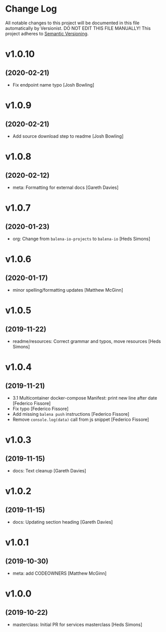# Change Log

All notable changes to this project will be documented in this file
automatically by Versionist. DO NOT EDIT THIS FILE MANUALLY!
This project adheres to [Semantic Versioning](http://semver.org/).

# v1.0.10
## (2020-02-21)

* Fix endpoint name typo [Josh Bowling]

# v1.0.9
## (2020-02-21)

* Add source download step to readme [Josh Bowling]

# v1.0.8
## (2020-02-12)

* meta: Formatting for external docs [Gareth Davies]

# v1.0.7
## (2020-01-23)

* org: Change from `balena-io-projects` to `balena-io` [Heds Simons]

# v1.0.6
## (2020-01-17)

* minor spelling/formatting updates [Matthew McGinn]

# v1.0.5
## (2019-11-22)

* readme/resources: Correct grammar and typos, move resources [Heds Simons]

# v1.0.4
## (2019-11-21)

* 3.1 Multicontainer docker-compose Manifest: print new line after date [Federico Fissore]
* Fix typo [Federico Fissore]
* Add missing `balena push` instructions [Federico Fissore]
* Remove `console.log(data)` call from js snippet [Federico Fissore]

# v1.0.3
## (2019-11-15)

* docs: Text cleanup [Gareth Davies]

# v1.0.2
## (2019-11-15)

* docs: Updating section heading [Gareth Davies]

# v1.0.1
## (2019-10-30)

* meta: add CODEOWNERS [Matthew McGinn]

# v1.0.0
## (2019-10-22)

* masterclass: Initial PR for services masterclass [Heds Simons]
